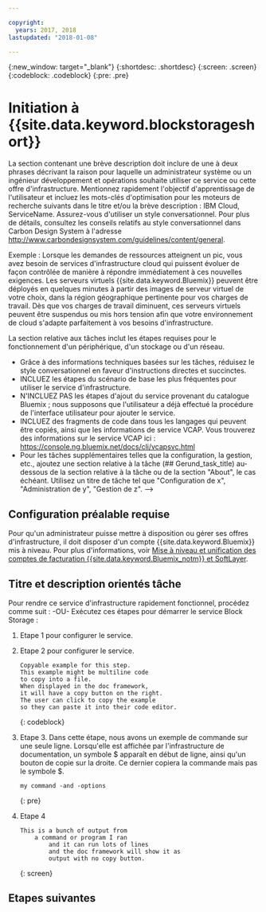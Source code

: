 ```yaml
---

copyright:
  years: 2017, 2018
lastupdated: "2018-01-08"

---
```


{:new_window: target="_blank"}
{:shortdesc: .shortdesc}
{:screen: .screen}
{:codeblock: .codeblock}
{:pre: .pre}


# Initiation à {{site.data.keyword.blockstorageshort}}

La section contenant une brève description doit inclure de une à deux phrases décrivant la raison pour laquelle un administrateur système ou un ingénieur développement et opérations souhaite utiliser ce service ou cette offre d'infrastructure.
Mentionnez rapidement l'objectif d'apprentissage de l'utilisateur et incluez les mots-clés d'optimisation pour les moteurs de recherche suivants dans le titre et/ou la brève description : IBM Cloud, ServiceName. Assurez-vous d'utiliser un style conversationnel. Pour plus de détails, consultez les conseils relatifs au style conversationnel dans Carbon Design System à l'adresse http://www.carbondesignsystem.com/guidelines/content/general. 

Exemple :
Lorsque les demandes de ressources atteignent un pic, vous avez besoin de services d'infrastructure cloud qui puissent évoluer de façon contrôlée de manière à répondre immédiatement à ces nouvelles exigences. Les serveurs virtuels {{site.data.keyword.Bluemix}} peuvent être déployés en quelques minutes à partir des images de serveur virtuel de votre choix, dans la région géographique pertinente pour vos charges de travail. Dès que vos charges de travail diminuent, ces serveurs virtuels peuvent être suspendus ou mis hors tension afin que votre environnement de cloud s'adapte parfaitement à vos besoins d'infrastructure. 

La section relative aux tâches inclut les étapes requises pour le fonctionnement d'un périphérique, d'un stockage ou d'un réseau. 
- Grâce à des informations techniques basées sur les tâches, réduisez le style conversationnel en faveur d'instructions directes et succinctes. 
- INCLUEZ les étapes du scénario de base les plus fréquentes pour utiliser le service d'infrastructure. 
- N'INCLUEZ PAS les étapes d'ajout du service provenant du catalogue Bluemix ; nous supposons que l'utilisateur a déjà effectué la procédure de l'interface utilisateur pour ajouter le service. 
- INCLUEZ des fragments de code dans tous les langages qui peuvent être copiés, ainsi que les informations de service VCAP. Vous trouverez des informations sur le service VCAP ici : https://console.ng.bluemix.net/docs/cli/vcapsvc.html
- Pour les tâches supplémentaires telles que la configuration, la gestion, etc., ajoutez une section relative à la tâche (## Gerund_task_title) au-dessous de la section relative à la tâche ou de la section "About", le cas échéant. Utilisez un titre de tâche tel que "Configuration de x", "Administration de y", "Gestion de z". -->

## Configuration préalable requise
Pour qu'un administrateur puisse mettre à disposition ou gérer ses offres d'infrastructure, il doit disposer d'un compte {{site.data.keyword.Bluemix}} mis à niveau. Pour plus d'informations, voir [Mise à niveau et unification des comptes de facturation {{site.data.keyword.Bluemix_notm}} et SoftLayer](../docs/admin/softlayerlink.html). 

## Titre et description orientés tâche
Pour rendre ce service d'infrastructure rapidement fonctionnel, procédez comme suit : -OU-
Exécutez ces étapes pour démarrer le service Block Storage : 

<!-- Use ordered list markup for the step section. For code examples:
- use three backticks ahead of and after the example (```)
- For copyable code snippet, multi-line, include {: codeblock} following the last set of backticks. A copy button will display in framework in output.
- For copyable command, single line, include {: pre} following the last set of backticks. When displayed, it will show "$" at the beginning of the command example and a copy button, but the copy button will include just the command example.
- For non-copyable output snippet, include {: screen} following the last set of backticks.
 -->

1. Etape 1 pour configurer le service. 
2. Etape 2 pour configurer le service. 

	```
	Copyable example for this step.
	This example might be multiline code
	to copy into a file.
	When displayed in the doc framework,
	it will have a copy button on the right.
	The user can click to copy the example
	so they can paste it into their code editor.
	```
	{: codeblock}

3. Etape 3. Dans cette étape, nous avons un exemple de commande sur une seule ligne. Lorsqu'elle est affichée par l'infrastructure de documentation, un symbole $ apparaît en début de ligne, ainsi qu'un bouton de copie sur la droite. Ce dernier copiera la commande mais pas le symbole $. 

	```
	my command -and -options
	```
	{: pre}

4. Etape 4
	```
	This is a bunch of output from
		a command or program I ran
			and it can run lots of lines
			and the doc framework will show it as
			output with no copy button.
	```
	{: screen}

## Etapes suivantes

